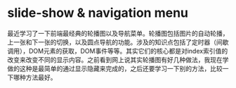 ﻿# slide-show & navigation menu
最近学习了一下前端最经典的轮播图以及导航菜单。轮播图包括图片的自动轮播，上一张和下一张的切换，以及圆点导航的功能。涉及的知识点包括了定时器（间歇调用），DOM元素的获取，DOM事件等等。其实它们的核心都是对index索引值的改变来改变不同的显示内容。之前看到网上说其实轮播图有好几种做法，我现在学做的这种是最简单的通过显示隐藏来完成的，之后还要学习一下别的方法，比较一下哪种方法最好。

